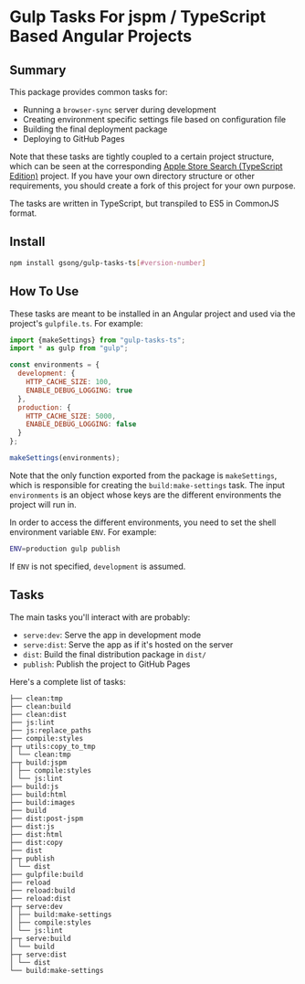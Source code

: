 # Gulp Tasks For jspm / TypeScript Based Angular Projects

## Summary

This package provides common tasks for:

* Running a `browser-sync` server during development
* Creating environment specific settings file based on configuration file
* Building the final deployment package
* Deploying to GitHub Pages

Note that these tasks are tightly coupled to a certain project structure, which
can be seen at the corresponding [Apple Store Search (TypeScript
Edition)][apple-store-search] project. If you have your own directory structure
or other requirements, you should create a fork of this project for your own
purpose.

The tasks are written in TypeScript, but transpiled to ES5 in CommonJS format.

## Install

```sh
npm install gsong/gulp-tasks-ts[#version-number]
```

## How To Use

These tasks are meant to be installed in an Angular project and used via the
project's `gulpfile.ts`. For example:

```js
import {makeSettings} from "gulp-tasks-ts";
import * as gulp from "gulp";

const environments = {
  development: {
    HTTP_CACHE_SIZE: 100,
    ENABLE_DEBUG_LOGGING: true
  },
  production: {
    HTTP_CACHE_SIZE: 5000,
    ENABLE_DEBUG_LOGGING: false
  }
};

makeSettings(environments);
```

Note that the only function exported from the package is `makeSettings`, which
is responsible for creating the `build:make-settings` task. The input
`environments` is an object whose keys are the different environments the
project will run in.

In order to access the different environments, you need to set the shell
environment variable `ENV`. For example:

```sh
ENV=production gulp publish
```

If `ENV` is not specified, `development` is assumed.

## Tasks

The main tasks you'll interact with are probably:

* `serve:dev`: Serve the app in development mode
* `serve:dist`: Serve the app as if it's hosted on the server
* `dist`: Build the final distribution package in `dist/`
* `publish`: Publish the project to GitHub Pages

Here's a complete list of tasks:

```
├── clean:tmp
├── clean:build
├── clean:dist
├── js:lint
├── js:replace_paths
├── compile:styles
├─┬ utils:copy_to_tmp
│ └── clean:tmp
├─┬ build:jspm
│ ├── compile:styles
│ └── js:lint
├── build:js
├── build:html
├── build:images
├── build
├── dist:post-jspm
├── dist:js
├── dist:html
├── dist:copy
├── dist
├─┬ publish
│ └── dist
├── gulpfile:build
├── reload
├── reload:build
├── reload:dist
├─┬ serve:dev
│ ├── build:make-settings
│ ├── compile:styles
│ └── js:lint
├─┬ serve:build
│ └── build
├─┬ serve:dist
│ └── dist
└── build:make-settings
```


[apple-store-search]: https://github.com/gsong/apple-store-search-ts
